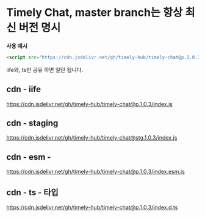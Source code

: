 # Timely Chat, master branch는 항상 최신 버전 명시

__사용 예시__

```html
<script src="https://cdn.jsdelivr.net/gh/timely-hub/timely-chat@p.1.0.3/index.js"></script>
```


iife와, ts만 공유 하면 일단 됩니다.

## cdn - iife
https://cdn.jsdelivr.net/gh/timely-hub/timely-chat@p.1.0.3/index.js

## cdn - staging

https://cdn.jsdelivr.net/gh/timely-hub/timely-chat@stg.1.0.3/index.js

## cdn - esm - 
https://cdn.jsdelivr.net/gh/timely-hub/timely-chat@p.1.0.3/index.esm.js

## cdn - ts - 타입
https://cdn.jsdelivr.net/gh/timely-hub/timely-chat@p.1.0.3/index.d.ts
